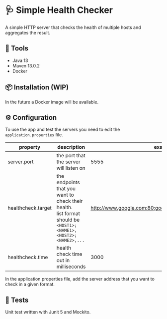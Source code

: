 # 🩺 Simple Health Checker
A simple HTTP server that checks the health of multiple hosts and aggregates the result.  


## 🧰 Tools
- Java 13
- Maven 13.0.2
- Docker 

## 📦 Installation (WIP)
In the future a Docker image will be available.

## ⚙ Configuration
To use the app and test the servers you need to edit the `application.properties` file. 

| property  | description  | example  |
|---|---|---|
|server.port |the port that the server will listen on   |  5555 |
|healthcheck.target | the endpoints that you want to check their health.<br />list format should be `<HOST1>;<NAME1>,<HOST2>;<NAME2>,...`| http://www.google.com:80;google,http://github.com:80;gitHub  |
| healthcheck.time  | health check time out in milliseconds  |  3000 |

In the application.properties file, add the server address that you want to check in a given format.

## 🧪 Tests
Unit test written with Junit 5 and Mockito.  
